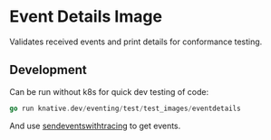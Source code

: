 # Event Details Image

Validates received events and print details for conformance testing.

## Development 

Can be run without k8s for quick dev testing of code:

```go
go run knative.dev/eventing/test/test_images/eventdetails
```

And use [sendeventswithtracing](../sendeventswithtracing) to get events.
